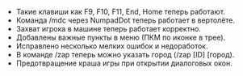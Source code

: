 - Такие клавиши как F9, F10, F11, End, Home теперь работают.
- Команда /mdc через NumpadDot теперь работает в вертолёте.
- Захват игрока в машине теперь работает корректно.
- Добавлены важные пункты в меню (ПКМ по иконке в трее).
- Исправлено несколько мелких ошибок и недоработок.
- В команде /zap теперь можно указать город (/zap [ID] [город).
- Предотвращение краша игры при открытии диалоговых окон.
